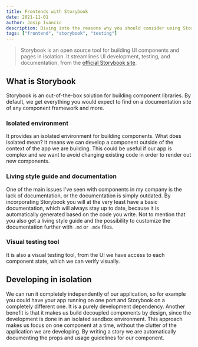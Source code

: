 ```yaml
---
title: Frontends with Storybook
date: 2021-11-01
author: Josip Ivancic
description: Diving into the reasons why you should consider using Storybook for your next frontend project.
tags: ["frontend", "storybook", "testing"]
---
```


<script setup>
import PostMeta from '../src/components/PostMeta.vue'
</script>

<PostMeta />

> Storybook is an open source tool for building UI components and pages in isolation. It streamlines UI development, testing, and documentation, from the [official Storybook site](https://storybook.js.org/).

## What is Storybook

Storybook is an out-of-the-box solution for building component libraries. By default, we get everything you would expect to find on a documentation site of any component framework and more.

### Isolated environment

It provides an isolated environment for building components. What does isolated mean? It means we can develop a component outside of the context of the app we are building. This could be useful if our app is complex and we want to avoid changing existing code in order to render out new components.

### Living style guide and documentation

One of the main issues I've seen with components in my company is the lack of documentation, or the documentation is simply outdated. By incorporating Storybook you will at the very least have a basic documentation, which will always stay up to date, because it is automatically generated based on the code you write. Not to mention that you also get a living style guide and the possibility to customize the documentation further with `.md` or `.mdx` files.

### Visual testing tool

It is also a visual testing tool, from the UI we have access to each component state, which we can verify visually.

## Developing in isolation

We can run it completely independently of our application, so for example you could have your app running on one port and Storybook on a completely different one.
It is a purely development dependency.
Another benefit is that it makes us build decoupled components by design, since the development is done in an isolated sandbox environment.
This approach makes us focus on one component at a time, without the clutter of the application we are developing.
By writing a story we are automatically documenting the props and usage guidelines for our component.

##
